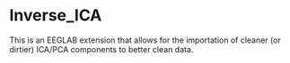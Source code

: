 # Inverse_ICA
 This is an EEGLAB extension that allows for the importation of cleaner (or dirtier) ICA/PCA components to better clean data.
